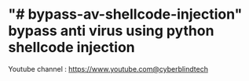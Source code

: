 "# bypass-av-shellcode-injection" 
bypass anti virus using python shellcode injection 
=====
Youtube channel : https://www.youtube.com@cyberblindtech